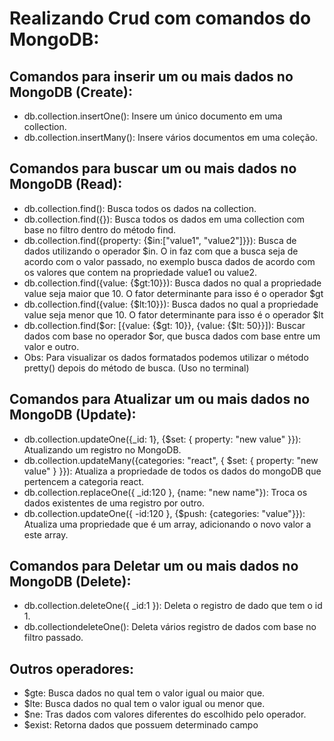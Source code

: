 # Realizando Crud com comandos do MongoDB:

## Comandos para inserir um ou mais dados no MongoDB (Create):
- db.collection.insertOne(): Insere um único documento em uma collection.
- db.collection.insertMany(): Insere vários documentos em uma coleção.

## Comandos para buscar um ou mais dados no MongoDB (Read):
- db.collection.find(): Busca todos os dados na collection.
- db.collection.find({}): Busca todos os dados em uma collection com base no filtro dentro do método find.
- db.collection.find({property: {$in:["value1", "value2"]}}): Busca de dados utilizando o operador $in. O in faz com que a busca seja de acordo com o valor passado, no exemplo busca dados de acordo com os valores que contem na propriedade value1 ou value2.
- db.collection.find({value: {$gt:10}}): Busca dados no qual a propriedade value seja maior que 10. O fator determinante para isso é o operador $gt
- db.collection.find({value: {$lt:10}}): Busca dados no qual a propriedade value seja menor que 10. O fator determinante para isso é o operador $lt
- db.collection.find($or: [{value: {$gt: 10}}, {value: {$lt: 50}}]): Buscar dados com base no operador $or, que busca dados com base entre um valor e outro.
- Obs: Para visualizar os dados formatados podemos utilizar o método pretty() depois do método de busca. (Uso no terminal)

## Comandos para Atualizar um ou mais dados no MongoDB (Update):
- db.collection.updateOne({_id: 1}, {$set: { property: "new value" }}): Atualizando um registro no MongoDB.
- db.collection.updateMany({categories: "react", { $set: { property: "new value" } }}): Atualiza a propriedade de todos os dados do mongoDB que pertencem a categoria react.
- db.collection.replaceOne({ _id:120 }, {name: "new name"}): Troca os dados existentes de uma registro por outro.
- db.collection.updateOne({ -id:120 }, {$push: {categories: "value"}}): Atualiza uma propriedade que é um array, adicionando o novo valor a este array.

## Comandos para Deletar um ou mais dados no MongoDB (Delete):
- db.collection.deleteOne({ _id:1 }): Deleta o registro de dado que tem o id 1.
- db.collectiondeleteOne(): Deleta vários registro de dados com base no filtro passado.

## Outros operadores:
- $gte: Busca dados no qual tem o valor igual ou maior que.
- $lte: Busca dados no qual tem o valor igual ou menor que.
- $ne: Tras dados com valores diferentes do escolhido pelo operador.
- $exist: Retorna dados que possuem determinado campo